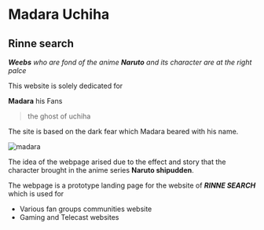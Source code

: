 # Madara Uchiha
## Rinne search 

***Weebs** who are fond of the anime **Naruto** and its character are at the right palce*

This website is solely dedicated for 


**Madara** his Fans
> the ghost of uchiha

The site is based on the dark fear which Madara beared with his name.

![madara](images/task-3landopage.png)

The idea of the webpage arised due to the effect and story that the\
character brought in the anime series **Naruto shipudden**.


The webpage is a prototype landing page for the website  of ***RINNE SEARCH*** which is used for
- Various fan groups  communities website 
- Gaming and Telecast  websites 


 
